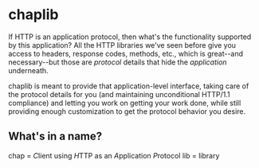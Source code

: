 chaplib
=======
If HTTP is an application protocol, then what's the functionality supported
by this application? All the HTTP libraries we've seen before give you access
to headers, response codes, methods, etc., which is great--and necessary--but
those are *protocol* details that hide the *application* underneath.

chaplib is meant to provide that application-level interface, taking care of
the protocol details for you (and maintaining unconditional HTTP/1.1
compliance) and letting you work on getting your work done, while still
providing enough customization to get the protocol behavior you desire.

What's in a name?
-----------------
chap = *C*lient using *H*TTP as an *A*pplication *P*rotocol
lib = library
